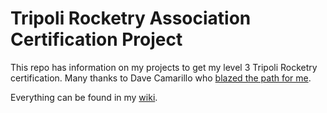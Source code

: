 Tripoli Rocketry Association Certification Project
=====================

This repo has information on my projects to get my level 3 Tripoli Rocketry certification. Many thanks to Dave Camarillo who [blazed the path for me](https://github.com/dsigma/l3_rocket_certification/wiki/Extreme-Wildman-Level-3-Certification-Rocket).

Everything can be found in my [wiki](https://github.com/andrewgreenberg/L3/wiki).

